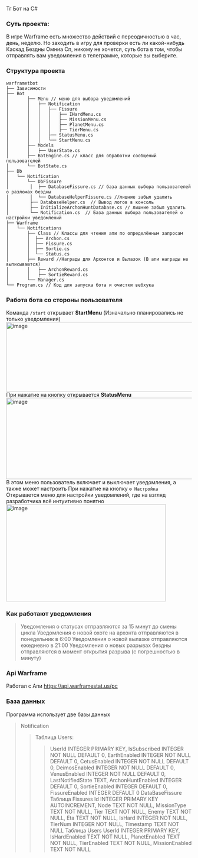 Тг Бот на С#
### Суть проекта:
В игре Warframe есть множество действий с переодичностью в час, день, неделю.
Но заходить в игру для проверки есть ли какой-нибудь Каскад Бездны Омниа Сп, никому не хочется, суть бота в том,
чтобы отправлять вам уведомления в телеграмме, которые вы выберите.


### Cтруктура проекта 
```
warframetbot
├── Зависимости
├── Bot
│       ├── Menu // меню для выбора уведомлений
│       │   ├── Notification
│       │   │   ├── Fissure
│       │   │   │   ├── IHardMenu.cs
│       │   │   │   ├── MissionMenu.cs
│       │   │   │   ├── PlanetMenu.cs
│       │   │   │   ├── TierMenu.cs
│       │   │   ├── StatusMenu.cs
│       │   │   └── StartMenu.cs
│       ├── Models
│       │   ├── UserState.cs
│       ├── BotEngine.cs // класс для обработки сообщений пользователей
│       └── BotState.cs
├── Db
│   └── Notification
│       └── DbFissure
│        │  ├── DatabaseFissure.cs // база данных выбора пользователей о разломах бездны
│        │  └── DatabaseHelperFissure.cs //лишние забыл удалить
│        ├── DatabaseHelper.cs  // Вывод логов в консоль
│        ├── InitializeArchonHuntDatabase.cs // лишние забыл удалить
│        └── Notification.cs  // База данных выбора пользователей о настройки уведомлений
├── Warframe
│   └── Notifications
│       ├── Class // Классы для чтения апи по определённым запросам
│       │  ├── Archon.cs
│       │  ├── Fissure.cs
│       │  ├── Sortie.cs
│       │  └── Status.cs
│       ├── Reward //Награды для Архонтов и Вылазок (В апи награды не выписываются)
│       │   ├── ArchonReward.cs   
│       │   ├── SortieReward.cs
│       └── Manager.cs  
└── Program.cs // Код для запуска бота и очистки вебхука
``` 
### **Работа бота со стороны пользователя**
Команда ```/start``` открывает **StartMenu** (Изначально планировались не только уведомления)
<img width="757" height="188" alt="image" src="https://github.com/user-attachments/assets/938398cd-a742-4201-a295-ba75e5e63df6" />
При нажатие на кнопку открывается **StatusMenu**
<img width="740" height="220" alt="image" src="https://github.com/user-attachments/assets/cc694835-b13f-48bf-8b84-f6a333aa93bf" />
В этом меню пользователь включает и выключает уведомления, а также может настроить
При нажатие на кнопку ```⚙️ Настройка``` Открывается меню для настройки уведомлений, где на взгляд разработчика всё интуитивно понятно
<img width="433" height="263" alt="image" src="https://github.com/user-attachments/assets/533c0e2b-519b-41bc-961b-0610ee444ea4" />

### **Как работают уведомления**
>Уведомления о статусах отправляются за 15 минут до смены цикла
>Уведомления о новой охоте на архонта отправляются в понедельник в 6:00
>Уведомления о новой вылазке отправляются ежедневно в 21:00
>Уведомления о новых разрывах бездны отправляются в момент открытия разрыва (с погрешностью в минуту)

### **Api Warframe**
Работал с Апи https://api.warframestat.us/pc

### **База данных**
Программа использует две базы данных
>Notification
>>Таблица Users:  
>>>UserId INTEGER PRIMARY KEY,
>>>IsSubscribed INTEGER NOT NULL DEFAULT 0,
>>>EarthEnabled INTEGER NOT NULL DEFAULT 0,
>>>CetusEnabled INTEGER NOT NULL DEFAULT 0,
>>>DeimosEnabled INTEGER NOT NULL DEFAULT 0,
>>>VenusEnabled INTEGER NOT NULL DEFAULT 0,
>>>LastNotifiedState TEXT,
>>>ArchonHuntEnabled INTEGER DEFAULT 0,
>>>SortieEnabled INTEGER DEFAULT 0,
>>>FissureEnabled INTEGER DEFAULT 0
>DataBaseFissure
>>Таблица Fissures
>>>Id INTEGER PRIMARY KEY AUTOINCREMENT,
>>>Node TEXT NOT NULL,
>>>MissionType TEXT NOT NULL,
>>>Tier TEXT NOT NULL,
>>>Enemy TEXT NOT NULL,
>>>Eta TEXT NOT NULL,
>>>IsHard INTEGER NOT NULL,
>>>TierNum INTEGER NOT NULL,
>>>Timestamp TEXT NOT NULL
>>Таблица Users
>>> UserId INTEGER PRIMARY KEY,
>>> IsHardEnabled TEXT NOT NULL,
>>> PlanetEnabled TEXT NOT NULL,
>>> TierEnabled TEXT NOT NULL,
>>> MissionEnabled TEXT NOT NULL
